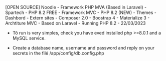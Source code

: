 [OPEN SOURCE] Noodle - Framework PHP MVA (Based in Laravel) - Spartech - PHP 8.2
FREE - Framework MVC - PHP 8.2 (NEW)
     - Themes
     - Dashbord
     - Extern sites
     - Composer 2.0
     - Boostrap 4
     - Materialize 3
     - Archtiture MVC - Based on Laravel
     - Running PHP 8.2
                            - 22/03/2023

- Tô run is very simples, check you have eved installed php >=8.0.1 and a MySQL service.

- Create a database name, username and password and reply on your secrets in the filé /app/config/db.config.php